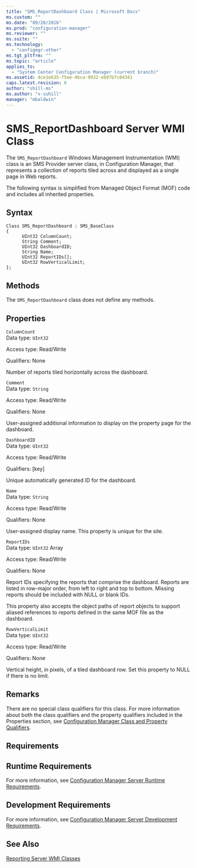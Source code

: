 ```yaml
---
title: "SMS_ReportDashboard Class | Microsoft Docs"
ms.custom: ""
ms.date: "09/20/2016"
ms.prod: "configuration-manager"
ms.reviewer: ""
ms.suite: ""
ms.technology:
  - "configmgr-other"
ms.tgt_pltfrm: ""
ms.topic: "article"
applies_to:
  - "System Center Configuration Manager (current branch)"
ms.assetid: 4ce1e635-f5ee-4bca-9932-eb97b7c84341
caps.latest.revision: 6
author: "shill-ms"
ms.author: "v-suhill"
manager: "mbaldwin"
---
```

# SMS_ReportDashboard Server WMI Class
The `SMS_ReportDashboard` Windows Management Instrumentation (WMI) class is an SMS Provider server class, in Configuration Manager, that represents a collection of reports tiled across and displayed as a single page in Web reports.  

 The following syntax is simplified from Managed Object Format (MOF) code and includes all inherited properties.  

## Syntax  

```  
Class SMS_ReportDashboard : SMS_BaseClass  
{  
      UInt32 ColumnCount;  
      String Comment;  
      UInt32 DashboardID;  
      String Name;  
      UInt32 ReportIDs[];  
      UInt32 RowVerticalLimit;  
};  
```  

## Methods  
 The `SMS_ReportDashboard` class does not define any methods.  

## Properties  
 `ColumnCount`  
 Data type: `UInt32`  

 Access type: Read/Write  

 Qualifiers: None  

 Number of reports tiled horizontally across the dashboard.  

 `Comment`  
 Data type: `String`  

 Access type: Read/Write  

 Qualifiers: None  

 User-assigned additional information to display on the property page for the dashboard.  

 `DashboardID`  
 Data type: `UInt32`  

 Access type: Read/Write  

 Qualifiers: [key]  

 Unique automatically generated ID for the dashboard.  

 `Name`  
 Data type: `String`  

 Access type: Read/Write  

 Qualifiers: None  

 User-assigned display name. This property is unique for the site.  

 `ReportIDs`  
 Data type: `UInt32` Array  

 Access type: Read/Write  

 Qualifiers: None  

 Report IDs specifying the reports that comprise the dashboard. Reports are listed in row-major order, from left to right and top to bottom. Missing reports should be included with NULL or blank IDs.  

 This property also accepts the object paths of report objects to support aliased references to reports defined in the same MOF file as the dashboard.  

 `RowVerticalLimit`  
 Data type: `UInt32`  

 Access type: Read/Write  

 Qualifiers: None  

 Vertical height, in pixels, of a tiled dashboard row. Set this property to NULL if there is no limit.  

## Remarks  
 There are no special class qualifiers for this class. For more information about both the class qualifiers and the property qualifiers included in the Properties section, see [Configuration Manager Class and Property Qualifiers](../../../develop/reference/misc/class-and-property-qualifiers.md).  

## Requirements  

## Runtime Requirements  
 For more information, see [Configuration Manager Server Runtime Requirements](../../../develop/core/reqs/server-runtime-requirements.md).  

## Development Requirements  
 For more information, see [Configuration Manager Server Development Requirements](../../../develop/core/reqs/server-development-requirements.md).  

## See Also  
 [Reporting Server WMI Classes](../../../develop/reference/core/servers/reporting/configuration-manager-reporting-server-wmi-classes.md)
